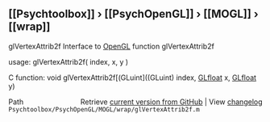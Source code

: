 ## [[Psychtoolbox]] &#8250; [[PsychOpenGL]] &#8250; [[MOGL]] &#8250; [[wrap]]

glVertexAttrib2f  Interface to [OpenGL](OpenGL) function glVertexAttrib2f  
  
usage:  glVertexAttrib2f( index, x, y )  
  
C function:  void glVertexAttrib2f[(GLuint]((GLuint) index, [GLfloat](GLfloat) x, [GLfloat](GLfloat) y)  




<div class="code_header" style="text-align:right;">
  <span style="float:left;">Path&nbsp;&nbsp;</span> <span class="counter">Retrieve <a href=
  "https://raw.github.com/Psychtoolbox-3/Psychtoolbox-3/beta/Psychtoolbox/PsychOpenGL/MOGL/wrap/glVertexAttrib2f.m">current version from GitHub</a> | View <a href=
  "https://github.com/Psychtoolbox-3/Psychtoolbox-3/commits/beta/Psychtoolbox/PsychOpenGL/MOGL/wrap/glVertexAttrib2f.m">changelog</a></span>
</div>
<div class="code">
  <code>Psychtoolbox/PsychOpenGL/MOGL/wrap/glVertexAttrib2f.m</code>
</div>

